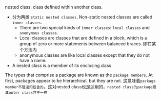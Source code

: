 nested class: class defined within another class.
- 分为两类:`static nested classes`. Non-static nested classes are called `inner classes`.
    - There are two special kinds of `inner classes`: `local classes` and `anonymous classes`.
    - Local classes are classes that are defined in a block, which is a group of zero or more statements between balanced braces. 即在某个方法内
    - anonymous classes are like local classes except that they do not have a name.
- A nested class is a member of its enclosing class

The types that comprise a package are known as the `package members`.
At first, packages appear to be hierarchical, but they are not. 这意味着`package member不是递归包含的`，这对nested class也是适用的，`nested class的package跟其outer class并不一样`
